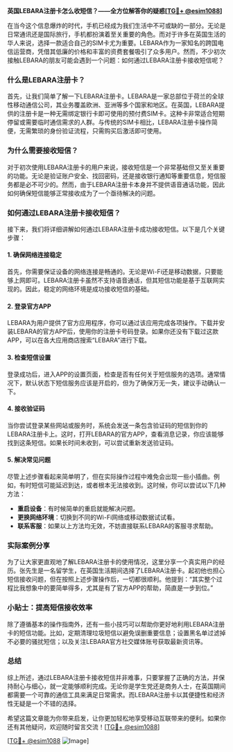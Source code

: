 **英国LEBARA注册卡怎么收短信？——全方位解答你的疑惑[[TG💪+ @esim1088](https://t.me/s/esim1088)]**

在当今这个信息爆炸的时代，手机已经成为我们生活中不可或缺的一部分。无论是日常通讯还是国际旅行，手机都扮演着至关重要的角色。而对于许多在英国生活的华人来说，选择一款适合自己的SIM卡尤为重要。LEBARA作为一家知名的跨国电信运营商，凭借其低廉的价格和丰富的资费套餐吸引了众多用户。然而，不少初次接触LEBARA的朋友可能会遇到一个问题：如何通过LEBARA注册卡接收短信呢？

### 什么是LEBARA注册卡？

首先，让我们简单了解一下LEBARA注册卡。LEBARA是一家总部位于荷兰的全球性移动通信公司，其业务覆盖欧洲、亚洲等多个国家和地区。在英国，LEBARA提供的注册卡是一种无需绑定银行卡即可使用的预付费SIM卡。这种卡非常适合短期停留或需要临时通信需求的人群。与传统的SIM卡相比，LEBARA注册卡操作简便，无需繁琐的身份验证流程，只需购买后激活即可使用。

### 为什么需要接收短信？

对于初次使用LEBARA注册卡的用户来说，接收短信是一个非常基础但又至关重要的功能。无论是验证账户安全、找回密码，还是接收银行通知等重要信息，短信服务都是必不可少的。然而，由于LEBARA注册卡本身并不提供语音通话功能，因此如何确保短信能够正常接收成为了一个亟待解决的问题。

### 如何通过LEBARA注册卡接收短信？

接下来，我们将详细讲解如何通过LEBARA注册卡成功接收短信。以下是几个关键步骤：

#### 1. 确保网络连接稳定

首先，你需要保证设备的网络连接是畅通的。无论是Wi-Fi还是移动数据，只要能够上网即可。LEBARA注册卡虽然不支持语音通话，但其短信功能是基于互联网实现的。因此，稳定的网络环境是成功接收短信的基础。

#### 2. 登录官方APP

LEBARA为用户提供了官方应用程序，你可以通过该应用完成各项操作。下载并安装LEBARA的官方APP后，使用你的注册卡号码登录。如果你还没有下载过这款APP，可以在各大应用商店搜索“LEBARA”进行下载。

#### 3. 检查短信设置

登录成功后，进入APP的设置页面，检查是否有任何关于短信服务的选项。通常情况下，默认状态下短信服务应该是开启的，但为了确保万无一失，建议手动确认一下。

#### 4. 接收验证码

当你尝试登录某些网站或服务时，系统会发送一条包含验证码的短信到你的LEBARA注册卡上。这时，打开LEBARA的官方APP，查看消息记录，你应该能够找到这条短信。如果长时间未收到，可以尝试重新发送验证码。

#### 5. 解决常见问题

尽管上述步骤看起来简单明了，但在实际操作过程中难免会出现一些小插曲。例如，有时短信可能延迟到达，或者根本无法接收到。这时候，你可以尝试以下几种方法：

- **重启设备**：有时候简单的重启就能解决问题。
- **更换网络环境**：切换到不同的Wi-Fi网络或移动数据试试看。
- **联系客服**：如果以上方法均无效，不妨直接联系LEBARA的客服寻求帮助。

### 实际案例分享

为了让大家更直观地了解LEBARA注册卡的使用情况，这里分享一个真实用户的经历。张先生是一名留学生，在英国生活期间选择了LEBARA注册卡。起初他也担心短信接收问题，但在按照上述步骤操作后，一切都很顺利。他提到：“其实整个过程比我想象中的要简单得多，尤其是有了官方APP的帮助，简直是一步到位。”

### 小贴士：提高短信接收效率

除了遵循基本的操作指南外，还有一些小技巧可以帮助你更好地利用LEBARA注册卡的短信功能。比如，定期清理垃圾短信以避免误删重要信息；设置黑名单过滤掉不必要的骚扰短信；以及关注LEBARA官方社交媒体账号获取最新资讯等。

### 总结

综上所述，通过LEBARA注册卡接收短信并非难事，只要掌握了正确的方法，并保持耐心与细心，就一定能够顺利完成。无论你是学生党还是商务人士，在英国期间都需要一个可靠的通信工具来满足日常需求。而LEBARA注册卡以其便捷性和经济性无疑是一个不错的选择。

希望这篇文章能为你带来启发，让你更加轻松地享受移动互联带来的便利。如果你还有其他疑问，欢迎随时留言交流！[[TG💪+ @esim1088](https://t.me/s/esim1088)]

[[TG💪+ @esim1088](https://t.me/s/esim1088) ![Image](https://i.postimg.cc/4NQfJmqS/Snipaste-2025-05-13-00-14-12.png)]